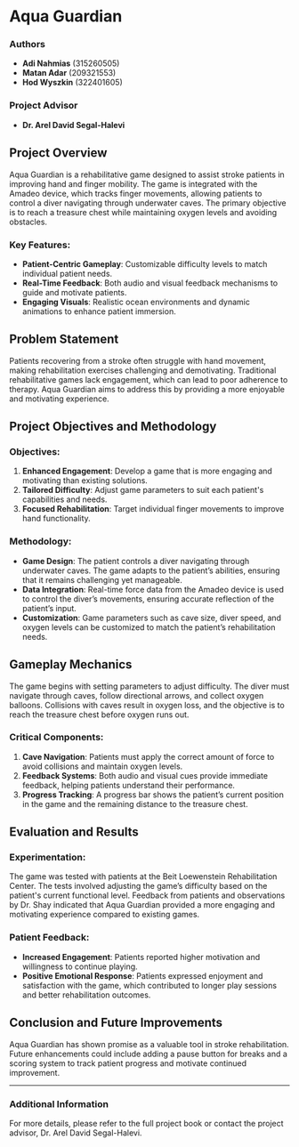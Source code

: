 # Aqua Guardian

### Authors
- **Adi Nahmias** (315260505)
- **Matan Adar** (209321553)
- **Hod Wyszkin** (322401605)

### Project Advisor
- **Dr. Arel David Segal-Halevi**

## Project Overview

Aqua Guardian is a rehabilitative game designed to assist stroke patients in improving hand and finger mobility. The game is integrated with the Amadeo device, which tracks finger movements, allowing patients to control a diver navigating through underwater caves. The primary objective is to reach a treasure chest while maintaining oxygen levels and avoiding obstacles.

### Key Features:
- **Patient-Centric Gameplay**: Customizable difficulty levels to match individual patient needs.
- **Real-Time Feedback**: Both audio and visual feedback mechanisms to guide and motivate patients.
- **Engaging Visuals**: Realistic ocean environments and dynamic animations to enhance patient immersion.

## Problem Statement

Patients recovering from a stroke often struggle with hand movement, making rehabilitation exercises challenging and demotivating. Traditional rehabilitative games lack engagement, which can lead to poor adherence to therapy. Aqua Guardian aims to address this by providing a more enjoyable and motivating experience.

## Project Objectives and Methodology

### Objectives:
1. **Enhanced Engagement**: Develop a game that is more engaging and motivating than existing solutions.
2. **Tailored Difficulty**: Adjust game parameters to suit each patient's capabilities and needs.
3. **Focused Rehabilitation**: Target individual finger movements to improve hand functionality.

### Methodology:
- **Game Design**: The patient controls a diver navigating through underwater caves. The game adapts to the patient’s abilities, ensuring that it remains challenging yet manageable.
- **Data Integration**: Real-time force data from the Amadeo device is used to control the diver’s movements, ensuring accurate reflection of the patient’s input.
- **Customization**: Game parameters such as cave size, diver speed, and oxygen levels can be customized to match the patient’s rehabilitation needs.

## Gameplay Mechanics

The game begins with setting parameters to adjust difficulty. The diver must navigate through caves, follow directional arrows, and collect oxygen balloons. Collisions with caves result in oxygen loss, and the objective is to reach the treasure chest before oxygen runs out.

### Critical Components:
1. **Cave Navigation**: Patients must apply the correct amount of force to avoid collisions and maintain oxygen levels.
2. **Feedback Systems**: Both audio and visual cues provide immediate feedback, helping patients understand their performance.
3. **Progress Tracking**: A progress bar shows the patient’s current position in the game and the remaining distance to the treasure chest.

## Evaluation and Results

### Experimentation:
The game was tested with patients at the Beit Loewenstein Rehabilitation Center. The tests involved adjusting the game’s difficulty based on the patient's current functional level. Feedback from patients and observations by Dr. Shay indicated that Aqua Guardian provided a more engaging and motivating experience compared to existing games.

### Patient Feedback:
- **Increased Engagement**: Patients reported higher motivation and willingness to continue playing.
- **Positive Emotional Response**: Patients expressed enjoyment and satisfaction with the game, which contributed to longer play sessions and better rehabilitation outcomes.

## Conclusion and Future Improvements

Aqua Guardian has shown promise as a valuable tool in stroke rehabilitation. Future enhancements could include adding a pause button for breaks and a scoring system to track patient progress and motivate continued improvement.

---

### Additional Information
For more details, please refer to the full project book or contact the project advisor, Dr. Arel David Segal-Halevi.

